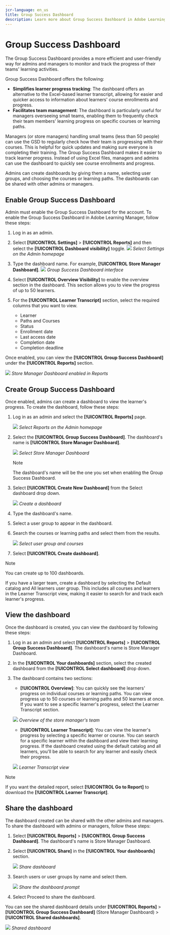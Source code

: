 ```yaml
---
jcr-language: en_us
title: Group Success Dashboard
description: Learn more about Group Success Dashboard in Adobe Learning Manager
---
```

# Group Success Dashboard

The Group Success Dashboard provides a more efficient and user-friendly way for admins and managers to monitor and track the progress of their teams' learning activities.

Group Success Dashboard offers the following:

* **Simplifies learner progress tracking**: The dashboard offers an alternative to the Excel-based learner transcript, allowing for easier and quicker access to information about learners' course enrollments and progress. 
* **Facilitates team management**: The dashboard is particularly useful for managers overseeing small teams, enabling them to frequently check their team members' learning progress on specific courses or learning paths.

Managers (or store managers) handling small teams (less than 50 people) can use the GSD to regularly check how their team is progressing with their courses. This is helpful for quick updates and making sure everyone is completing their training.
The Group Success Dashboard makes it easier to track learner progress. Instead of using Excel files, managers and admins can use the dashboard to quickly see course enrollments and progress.

Admins can create dashboards by giving them a name, selecting user groups, and choosing the courses or learning paths. The dashboards can be shared with other admins or managers.

## Enable Group Success Dashboard

Admin must enable the Group Success Dashboard for the account. To enable the Group Success Dashboard in Adobe Learning Manager, follow these steps:

1. Log in as an admin.
2. Select **[!UICONTROL Settings]** > **[!UICONTROL Reports]** and then select the **[!UICONTROL Dashboard visibility]** toggle.
   ![](assets/go-to-settings.png)
   _Select Settings on the Admin homepage_
3. Type the dashboard name. For example, **[!UICONTROL Store Manager Dashboard]**. 
   ![](assets/enable-gsd.png)
   _Group Success Dashboard interface_
4. Select **[!UICONTROL Overview Visibility]** to enable the overview section in the dashboard. This section allows you to view the progress of up to 50 learners. 
5. For the **[!UICONTROL Learner Transcript]** section, select the required columns that you want to view.

   * Learner
   * Paths and Courses
   * Status
   * Enrollment date
   * Last access date
   * Completion date
   * Completion deadline

Once enabled, you can view the **[!UICONTROL Group Success Dashboard]** under the **[!UICONTROL Reports]** section. 

![](assets/team-gsd-dashboard.png)
_Store Manager Dashboard enabled in Reports_

## Create Group Success Dashboard

Once enabled, admins can create a dashboard to view the learner's progress. To create the dashboard, follow these steps:

1. Log in as an admin and select the **[!UICONTROL Reports]** page.
 
   ![](assets/go-to-reports.png)
   _Select Reports on the Admin homepage_

2. Select the **[!UICONTROL Group Success Dashboard]**. The dashboard's name is **[!UICONTROL Store Manager Dashboard]**. 
 
   ![](assets/team-gsd-dashboard.png)
   _Select Store Manager Dashboard_

   >[!NOTE]
   >
   >The dashboard's name will be the one you set when enabling the Group Success Dashboard.

3. Select **[!UICONTROL Create New Dashboard]** from the Select dashboard drop down.
 
   ![](assets/create-gsd-1.png)
   _Create a dashboard_

4. Type the dashboard's name.
5. Select a user group to appear in the dashboard.
6. Search the courses or learning paths and select them from the results.
 
   ![](assets/create-gsd.png)
   _Select user group and courses_

7. Select **[!UICONTROL Create dashboard]**. 

>[!NOTE]
>
>You can create up to 100 dashboards. 

If you have a larger team, create a dashboard by selecting the Default catalog and All learners user group. This includes all courses and learners in the Learner Transcript view, making it easier to search for and track each learner's progress.

## View the dashboard

Once the dashboard is created, you can view the dashboard by following these steps:

1. Log in as an admin and select **[!UICONTROL Reports]** > **[!UICONTROL Group Success Dashboard]**. The dashboard's name is Store Manager Dashboard. 
2. In the **[!UICONTROL Your dashboards]** section, select the created dashboard from the **[!UICONTROL Select dashboard]** drop down. 
3. The dashboard contains two sections:
   * **[!UICONTROL Overview]**: You can quickly see the learners' progress on individual courses or learning paths. You can view progress up to 50 courses or learning paths and 50 learners at once. If you want to see a specific learner's progress, select the Learner Transcript section.
 
   ![](assets/overview.png)
   _Overview of the store manager's team_
  
   * **[!UICONTROL Learner Transcript]**: You can view the learner's progress by selecting a specific learner or course.  You can search for a specific learner within the dashboard and view their learning progress. If the dashboard created using the default catalog and all learners, you'll be able to search for any learner and easily check their progress.

   ![](assets/learner-transcript.png)
    _Learner Transcript view_

>[!NOTE]
>
>If you want the detailed report, select **[!UICONTROL Go to Report]** to download the **[!UICONTROL Learner Transcript]**.

## Share the dashboard

The dashboard created can be shared with the other admins and managers. To share the dashboard with admins or managers, follow these steps:

1. Select **[!UICONTROL Reports]** > **[!UICONTROL Group Success Dashboard]**. The dashboard's name is Store Manager Dashboard. 
2. Select **[!UICONTROL Share]** in the **[!UICONTROL Your dashboards]** section. 
 
   ![](assets/share-dashboard.png)
   _Share dashboard_

3. Search users or user groups by name and select them.

   ![](assets/share-gsd.png) 
   _Share the dashboard prompt_

4. Select Proceed to share the dashboard.

You can see the shared dashboard details under **[!UICONTROL Reports]** > **[!UICONTROL Group Success Dashboard]** (Store Manager Dashboard) > **[!UICONTROL Shared dashboards]**.
 
![](assets/shared-dashboard.png) 
_Shared dashboard_
